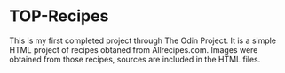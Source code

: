 # TOP-Recipes

This is my first completed project through The Odin Project. It is a simple HTML project of recipes obtaned from Allrecipes.com. Images were obtained from those recipes, sources are included in the HTML files. 
